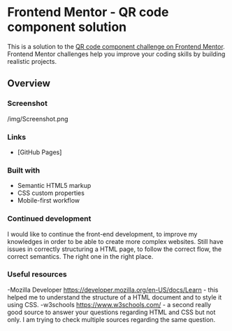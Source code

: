 # Frontend Mentor - QR code component solution

This is a solution to the [QR code component challenge on Frontend Mentor](https://www.frontendmentor.io/challenges/qr-code-component-iux_sIO_H). Frontend Mentor challenges help you improve your coding skills by building realistic projects. 

## Overview

### Screenshot
/img/Screenshot.png

### Links

- [GitHub Pages] 


### Built with

- Semantic HTML5 markup
- CSS custom properties
- Mobile-first workflow

### Continued development

I would like to continue the front-end development, to improve my knowledges in order to be able to create more complex websites. 
Still have issues in correctly structuring a HTML page, to follow the correct flow, the correct semantics. The right one in the right place. 


### Useful resources

-Mozilla Developer https://developer.mozilla.org/en-US/docs/Learn - this helped me to understand the structure of a HTML document and to style it using CSS. 
-w3schools https://www.w3schools.com/ - a second really good source to answer your questions regarding HTML and CSS but not only. I am trying to check multiple sources regarding the same question. 



